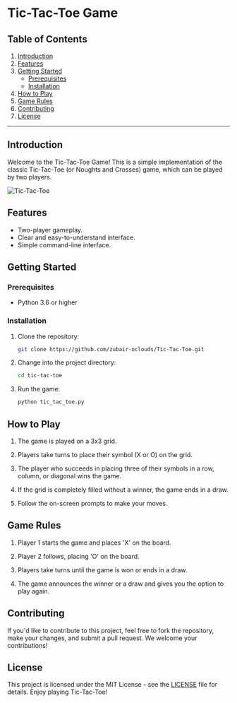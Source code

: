 # Tic-Tac-Toe Game

## Table of Contents

1. [Introduction](#introduction)
2. [Features](#features)
3. [Getting Started](#getting-started)
    - [Prerequisites](#prerequisites)
    - [Installation](#installation)
4. [How to Play](#how-to-play)
5. [Game Rules](#game-rules)
6. [Contributing](#contributing)
7. [License](#license)

---

## Introduction

Welcome to the Tic-Tac-Toe Game! This is a simple implementation of the classic Tic-Tac-Toe (or Noughts and Crosses) game, which can be played by two players.

![Tic-Tac-Toe](tic_tac_toe.png)

## Features

- Two-player gameplay.
- Clear and easy-to-understand interface.
- Simple command-line interface.

## Getting Started

### Prerequisites

- Python 3.6 or higher

### Installation

1. Clone the repository:

    ```bash
    git clone https://github.com/zubair-oclouds/Tic-Tac-Toe.git
    ```

2. Change into the project directory:

    ```bash
    cd tic-tac-toe
    ```

3. Run the game:

    ```bash
    python tic_tac_toe.py
    ```

## How to Play

1. The game is played on a 3x3 grid.

2. Players take turns to place their symbol (X or O) on the grid.

3. The player who succeeds in placing three of their symbols in a row, column, or diagonal wins the game.

4. If the grid is completely filled without a winner, the game ends in a draw.

5. Follow the on-screen prompts to make your moves.

## Game Rules

1. Player 1 starts the game and places 'X' on the board.

2. Player 2 follows, placing 'O' on the board.

3. Players take turns until the game is won or ends in a draw.

4. The game announces the winner or a draw and gives you the option to play again.

## Contributing

If you'd like to contribute to this project, feel free to fork the repository, make your changes, and submit a pull request. We welcome your contributions!

## License

This project is licensed under the MIT License - see the [LICENSE](LICENSE) file for details. Enjoy playing Tic-Tac-Toe!
